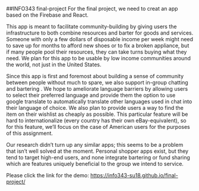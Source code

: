 ##INFO343 final-project
For the final project, we need to creat an app based on the Firebase and React.

This app is meant to facilitate community-building by giving users the infrastructure to both combine resources and barter for goods and services. Someone with only a few dollars of disposable income per week might need to save up for months to afford new shoes or to fix a broken appliance, but if many people pool their resources, they can take turns buying what they need. We plan for this app to be usable by low income communities around the world, not just in the United States.

Since this app is first and foremost about building a sense of community between people without much to spare, we also support in-group chatting and bartering . We hope to ameliorate language barriers by allowing users to select their preferred language and provide them the option to use google translate to automatically translate other languages used in chat into their language of choice. We also plan to provide users a way to find the item on their wishlist as cheaply as possible. This particular feature will be hard to internationalize (every country has their own eBay-equivalent), so for this feature, we’ll focus on the case of American users for the purposes of this assignment.

Our research didn’t turn up any similar apps; this seems to be a problem that isn’t well solved at the moment. Personal shopper apps exist, but they tend to target high-end users, and none integrate bartering or fund sharing which are features uniquely beneficial to the group we intend to service.

Please click the link for the demo: https://info343-su18.github.io/final-project/
